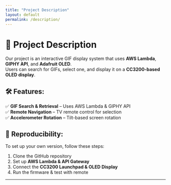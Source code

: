 ```yaml
---
title: "Project Description"
layout: default
permalink: /description/
---
```


# 📖 Project Description

Our project is an interactive GIF display system that uses **AWS Lambda**, **GIPHY API**, and **Adafruit OLED**.  
Users can search for GIFs, select one, and display it on a **CC3200-based OLED display**.

## 🛠 Features:
✅ **GIF Search & Retrieval** – Uses AWS Lambda & GIPHY API  
✅ **Remote Navigation** – TV remote control for selection  
✅ **Accelerometer Rotation** – Tilt-based screen rotation  

## 📜 Reproducibility:
To set up your own version, follow these steps:
1. Clone the GitHub repository  
2. Set up **AWS Lambda & API Gateway**  
3. Connect the **CC3200 Launchpad & OLED Display**  
4. Run the firmware & test with remote  

---
